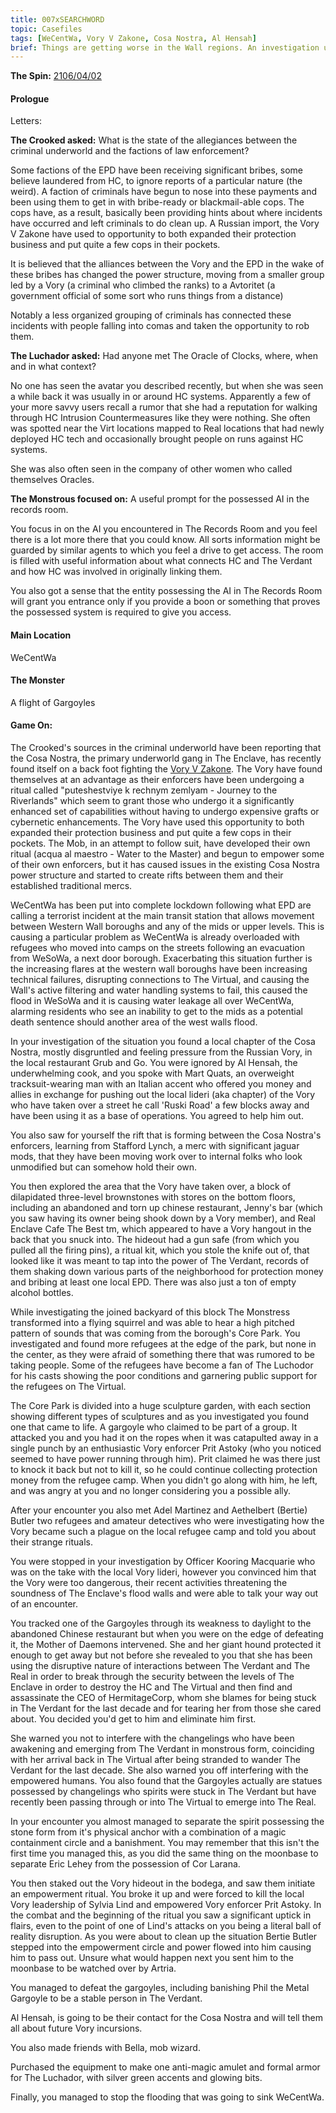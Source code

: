 ```yaml
---
title: 007xSEARCHWORD
topic: Casefiles
tags: [WeCentWa, Vory V Zakone, Cosa Nostra, Al Hensah]
brief: Things are getting worse in the Wall regions. An investigation uncovers gangsters and gargoyles
---
```


__The Spin:__ [2106/04/02](http://thespin.glitch.me/archive/2108-04-02)

#### Prologue

Letters:

__The Crooked asked:__ What is the state of the allegiances between the criminal underworld and the factions of law enforcement? 

Some factions of the EPD have been receiving significant bribes, some believe laundered from HC, to ignore reports of a particular nature (the weird). A faction of criminals have begun to nose into these payments and been using them to get in with bribe-ready or blackmail-able cops. The cops have, as a result, basically been providing hints about where incidents have occurred and left criminals to do clean up. A Russian import, the Vory V Zakone have used to opportunity to both expanded their protection business and put quite a few cops in their pockets.

It is believed that the alliances between the Vory and the EPD in the wake of these bribes has changed the power structure, moving from a smaller group led by a Vory (a criminal who climbed the ranks) to a Avtoritet (a government official of some sort who runs things from a distance)

Notably a less organized grouping of criminals has connected these incidents with people falling into comas and taken the opportunity to rob them.

__The Luchador asked:__ Had anyone met The Oracle of Clocks, where, when and in what context? 

No one has seen the avatar you described recently, but when she was seen a while back it was usually in or around HC systems. Apparently a few of your more savvy users recall a rumor that she had a reputation for walking through HC Intrusion Countermeasures like they were nothing. She often was spotted near the Virt locations mapped to Real locations that had newly deployed HC tech and occasionally brought people on runs against HC systems. 

She was also often seen in the company of other women who called themselves Oracles. 

__The Monstrous focused on:__ A useful prompt for the possessed AI in the records room.

You focus in on the AI you encountered in The Records Room and you feel there is a lot more there that you could know. All sorts information might be guarded by similar agents to which you feel a drive to get access. The room is filled with useful information about what connects HC and The Verdant and how HC was involved in originally linking them. 

You also got a sense that the entity possessing the AI in The Records Room will grant you entrance only if you provide a boon or something that proves the possessed system is required to give you access. 

#### Main Location

WeCentWa

#### The Monster

A flight of Gargoyles

#### Game On:

The Crooked's sources in the criminal underworld have been reporting that the Cosa Nostra, the primary underworld gang in The Enclave, has recently found itself on a back foot fighting the [Vory V Zakone](https://shadowrun.fandom.com/wiki/Vory). The Vory have found themselves at an advantage as their enforcers have been undergoing a ritual called "puteshestviye k rechnym zemlyam - Journey to the Riverlands" which seem to grant those who undergo it a significantly enhanced set of capabilities without having to undergo expensive grafts or cybernetic enhancements. The Vory have used this opportunity to both expanded their protection business and put quite a few cops in their pockets. The Mob, in an attempt to follow suit, have developed their own ritual (acqua al maestro - Water to the Master) and begun to empower some of their own enforcers, but it has caused issues in the existing Cosa Nostra power structure and started to create rifts between them and their established traditional mercs.

WeCentWa has been put into complete lockdown following what EPD are calling a terrorist incident at the main transit station that allows movement between Western Wall boroughs and any of the mids or upper levels. This is causing a particular problem as WeCentWa is already overloaded with refugees who moved into camps on the streets following an evacuation from WeSoWa, a next door borough. Exacerbating this situation further is the increasing flares at the western wall boroughs have been increasing technical failures, disrupting connections to The Virtual, and causing the Wall's active filtering and water handling systems to fail, this caused the flood in WeSoWa and it is causing water leakage all over WeCentWa, alarming residents who see an inability to get to the mids as a potential death sentence should another area of the west walls flood. 

In your investigation of the situation you found a local chapter of the Cosa Nostra, mostly disgruntled and feeling pressure from the Russian Vory, in the local restaurant Grub and Go. You were ignored by Al Hensah, the underwhelming cook, and you spoke with Mart Quats, an overweight tracksuit-wearing man with an Italian accent who offered you money and allies in exchange for pushing out the local lideri (aka chapter) of the Vory who have taken over a street he call 'Ruski Road' a few blocks away and have been using it as a base of operations. You agreed to help him out. 

You also saw for yourself the rift that is forming between the Cosa Nostra's enforcers, learning from Stafford Lynch, a merc with significant jaguar mods, that they have been moving work over to internal folks who look unmodified but can somehow hold their own. 

You then explored the area that the Vory have taken over, a block of dilapidated three-level brownstones with stores on the bottom floors, including an abandoned and torn up chinese restaurant, Jenny's bar (which you saw having its owner being shook down by a Vory member), and Real Enclave Cafe The Best tm, which appeared to have a Vory hangout in the back that you snuck into. The hideout had a gun safe (from which you pulled all the firing pins), a ritual kit, which you stole the knife out of, that looked like it was meant to tap into the power of The Verdant, records of them shaking down various parts of the neighborhood for protection money and bribing at least one local EPD. There was also just a ton of empty alcohol bottles. 

While investigating the joined backyard of this block The Monstress transformed into a flying squirrel and was able to hear a high pitched pattern of sounds that was coming from the borough's Core Park. You investigated and found more refugees at the edge of the park, but none in the center, as they were afraid of something there that was rumored to be taking people. Some of the refugees have become a fan of The Luchodor for his casts showing the poor conditions and garnering public support for the refugees on The Virtual. 

The Core Park is divided into a huge sculpture garden, with each section showing different types of sculptures and as you investigated you found one that came to life. A gargoyle who claimed to be part of a group. It attacked you and you had it on the ropes when it was catapulted away in a single punch by an enthusiastic Vory enforcer Prit Astoky (who you noticed seemed to have power running through him). Prit claimed he was there just to knock it back but not to kill it, so he could continue collecting protection money from the refugee camp. When you didn't go along with him, he left, and was angry at you and no longer considering you a possible ally. 

After your encounter you also met Adel Martinez and Aethelbert (Bertie) Butler two refugees and amateur detectives who were investigating how the Vory became such a plague on the local refugee camp and told you about their strange rituals.

You were stopped in your investigation by Officer Kooring Macquarie who was on the take with the local Vory lideri, however you convinced him that the Vory were too dangerous, their recent activities threatening the soundness of The Enclave's flood walls and were able to talk your way out of an encounter.

You tracked one of the Gargoyles through its weakness to daylight to the abandoned Chinese restaurant but when you were on the edge of defeating it, the Mother of Daemons intervened. She and her giant hound protected it enough to get away but not before she revealed to you that she has been using the disruptive nature of interactions between The Verdant and The Real in order to break through the security between the levels of The Enclave in order to destroy the HC and The Virtual and then find and assassinate the CEO of HermitageCorp, whom she blames for being stuck in The Verdant for the last decade and for tearing her from those she cared about. You decided you'd get to him and eliminate him first.

She warned you not to interfere with the changelings who have been awakening and emerging from The Verdant in monstrous form, coinciding with her arrival back in The Virtual after being stranded to wander The Verdant for the last decade. She also warned you off interfering with the empowered humans. You also found that the Gargoyles actually are statues possessed by changelings who spirits were stuck in The Verdant but have recently been passing through or into The Virtual to emerge into The Real.

In your encounter you almost managed to separate the spirit possessing the stone form from it's physical anchor with a combination of a magic containment circle and a banishment. You may remember that this isn't the first time you managed this, as you did the same thing on the moonbase to separate Eric Lehey from the possession of Cor Larana.

You then staked out the Vory hideout in the bodega, and saw them initiate an empowerment ritual. You broke it up and were forced to kill the local Vory leadership of Sylvia Lind and empowered Vory enforcer Prit Astoky. In the combat and the beginning of the ritual you saw a significant uptick in flairs, even to the point of one of Lind's attacks on you being a literal ball of reality disruption. As you were about to clean up the situation Bertie Butler stepped into the empowerment circle and power flowed into him causing him to pass out. Unsure what would happen next you sent him to the moonbase to be watched over by Artria.

You managed to defeat the gargoyles, including banishing Phil the Metal Gargoyle to be a stable person in The Verdant.

Al Hensah, is going to be their contact for the Cosa Nostra and will tell them all about future Vory incursions.

You also made friends with Bella, mob wizard. 

Purchased the equipment to make one anti-magic amulet and formal armor for The Luchador, with silver green accents and glowing bits.

Finally, you managed to stop the flooding that was going to sink WeCentWa.
